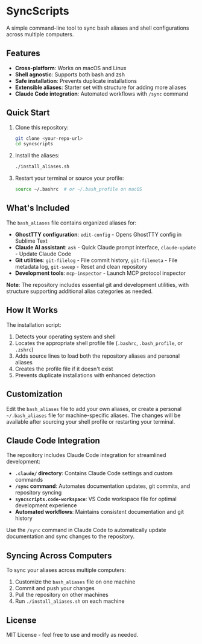# SyncScripts

A simple command-line tool to sync bash aliases and shell configurations across multiple computers.

## Features

- **Cross-platform**: Works on macOS and Linux
- **Shell agnostic**: Supports both bash and zsh
- **Safe installation**: Prevents duplicate installations
- **Extensible aliases**: Starter set with structure for adding more aliases
- **Claude Code integration**: Automated workflows with `/sync` command

## Quick Start

1. Clone this repository:
   ```bash
   git clone <your-repo-url>
   cd syncscripts
   ```

2. Install the aliases:
   ```bash
   ./install_aliases.sh
   ```

3. Restart your terminal or source your profile:
   ```bash
   source ~/.bashrc  # or ~/.bash_profile on macOS
   ```

## What's Included

The `bash_aliases` file contains organized aliases for:

- **GhostTTY configuration**: `edit-config` - Opens GhostTTY config in Sublime Text
- **Claude AI assistant**: `ask` - Quick Claude prompt interface, `claude-update` - Update Claude Code
- **Git utilities**: `git-filelog` - File commit history, `git-filemeta` - File metadata log, `git-sweep` - Reset and clean repository
- **Development tools**: `mcp-inspector` - Launch MCP protocol inspector

**Note**: The repository includes essential git and development utilities, with structure supporting additional alias categories as needed.

## How It Works

The installation script:

1. Detects your operating system and shell
2. Locates the appropriate shell profile file (`.bashrc`, `.bash_profile`, or `.zshrc`)
3. Adds source lines to load both the repository aliases and personal aliases
4. Creates the profile file if it doesn't exist
5. Prevents duplicate installations with enhanced detection

## Customization

Edit the `bash_aliases` file to add your own aliases, or create a personal `~/.bash_aliases` file for machine-specific aliases. The changes will be available after sourcing your shell profile or restarting your terminal.

## Claude Code Integration

The repository includes Claude Code integration for streamlined development:

- **`.claude/` directory**: Contains Claude Code settings and custom commands
- **`/sync` command**: Automates documentation updates, git commits, and repository syncing
- **`syncscripts.code-workspace`**: VS Code workspace file for optimal development experience
- **Automated workflows**: Maintains consistent documentation and git history

Use the `/sync` command in Claude Code to automatically update documentation and sync changes to the repository.

## Syncing Across Computers

To sync your aliases across multiple computers:

1. Customize the `bash_aliases` file on one machine
2. Commit and push your changes
3. Pull the repository on other machines
4. Run `./install_aliases.sh` on each machine

## License

MIT License - feel free to use and modify as needed.